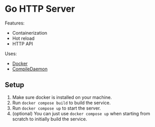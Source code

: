 # Go HTTP Server

Features:

- Containerization
- Hot reload
- HTTP API

Uses:

- [Docker](https://www.docker.com/)
- [CompileDaemon](https://github.com/githubnemo/CompileDaemon)

## Setup

1. Make sure docker is installed on your machine.
2. Run `docker compose build` to build the service.
3. Run `docker compose up` to start the server.
4. (optional) You can just use `docker compose up` when starting from scratch to initially build the service.

